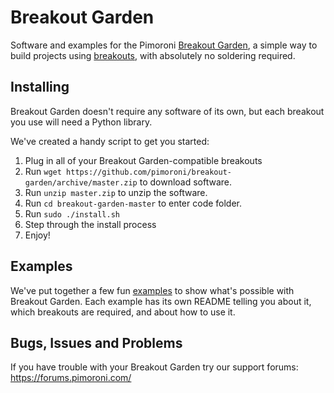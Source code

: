 # Breakout Garden

Software and examples for the Pimoroni [Breakout Garden](https://shop.pimoroni.com/products/breakout-garden-hat), a simple way to build projects using [breakouts](https://shop.pimoroni.com/collections/pimoroni-breakouts), with absolutely no soldering required.

## Installing

Breakout Garden doesn't require any software of its own, but each breakout you use will need a Python library.

We've created a handy script to get you started:

1. Plug in all of your Breakout Garden-compatible breakouts
2. Run `wget https://github.com/pimoroni/breakout-garden/archive/master.zip` to download software. 
3. Run `unzip master.zip` to unzip the software. 
4. Run `cd breakout-garden-master` to enter code folder. 
5. Run `sudo ./install.sh`
6. Step through the install process
7. Enjoy!

## Examples

We've put together a few fun [examples](examples/) to show what's possible with Breakout Garden. Each example has its own README telling you about it, which breakouts are required, and about how to use it.

## Bugs, Issues and Problems

If you have trouble with your Breakout Garden try our support forums: https://forums.pimoroni.com/

